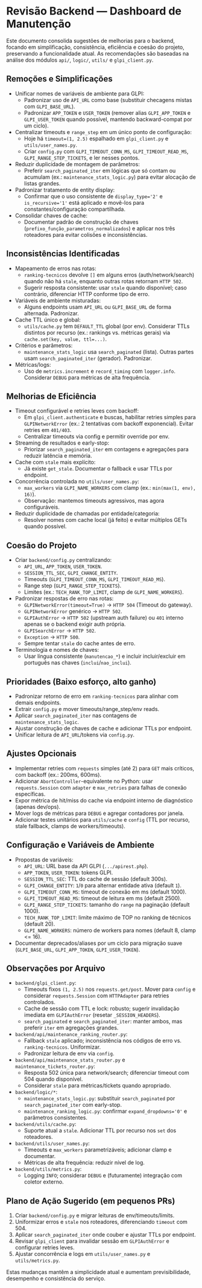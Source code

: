 # Revisão Backend — Dashboard de Manutenção

Este documento consolida sugestões de melhorias para o backend, focando em simplificação, consistência, eficiência e coesão do projeto, preservando a funcionalidade atual. As recomendações são baseadas na análise dos módulos `api/`, `logic/`, `utils/` e `glpi_client.py`.

## Remoções e Simplificações
- Unificar nomes de variáveis de ambiente para GLPI:
  - Padronizar uso de `API_URL` como base (substituir checagens mistas com `GLPI_BASE_URL`).
  - Padronizar `APP_TOKEN` e `USER_TOKEN` (remover alias `GLPI_APP_TOKEN` e `GLPI_USER_TOKEN` quando possível, mantendo backward-compat por um ciclo).
- Centralizar timeouts e `range_step` em um único ponto de configuração:
  - Hoje há `timeout=(1, 2.5)` espalhado em `glpi_client.py` e `utils/user_names.py`.
  - Criar `config.py` com `GLPI_TIMEOUT_CONN_MS`, `GLPI_TIMEOUT_READ_MS`, `GLPI_RANGE_STEP_TICKETS`, e ler nesses pontos.
- Reduzir duplicidade de montagem de parâmetros:
  - Preferir `search_paginated_iter` em lógicas que só contam ou acumulam (ex.: `maintenance_stats_logic.py`) para evitar alocação de listas grandes.
- Padronizar tratamento de entity display:
  - Confirmar que o uso consistente de `display_type='2'` e `is_recursive='1'` está aplicado e movê-los para constantes/configuração compartilhada.
- Consolidar chaves de cache:
  - Documentar padrão de construção de chaves (`prefixo_função_parametros_normalizados`) e aplicar nos três roteadores para evitar colisões e inconsistências.

## Inconsistências Identificadas
- Mapeamento de erros nas rotas:
  - `ranking-tecnicos` devolve `[]` em alguns erros (auth/network/search) quando não há `stale`, enquanto outras rotas retornam `HTTP 502`.
  - Sugerir resposta consistente: usar `stale` quando disponível; caso contrário, diferenciar HTTP conforme tipo de erro.
- Variáveis de ambiente misturadas:
  - Alguns endpoints usam `API_URL` ou `GLPI_BASE_URL` de forma alternada. Padronizar.
- Cache TTL único e global:
  - `utils/cache.py` tem `DEFAULT_TTL` global (por env). Considerar TTLs distintos por recurso (ex.: rankings vs. métricas gerais) via `cache.set(key, value, ttl=...)`.
- Critérios e parâmetros:
  - `maintenance_stats_logic` usa `search_paginated` (lista). Outras partes usam `search_paginated_iter` (gerador). Padronizar.
- Métricas/logs:
  - Uso de `metrics.increment` e `record_timing` com `logger.info`. Considerar `DEBUG` para métricas de alta frequência.

## Melhorias de Eficiência
- Timeout configurável e retries leves com backoff:
  - Em `glpi_client.authenticate` e buscas, habilitar retries simples para `GLPINetworkError` (ex.: 2 tentativas com backoff exponencial). Evitar retries em `401/403`.
  - Centralizar timeouts via config e permitir override por env.
- Streaming de resultados e early-stop:
  - Priorizar `search_paginated_iter` em contagens e agregações para reduzir latência e memória.
- Cache com `stale` mais explícito:
  - Já existe `get_stale`. Documentar o fallback e usar TTLs por endpoint.
- Concorrência controlada no `utils/user_names.py`:
  - `max_workers` via `GLPI_NAME_WORKERS` com clamp (ex.: `min(max(1, env), 16)`).
  - Observação: mantemos timeouts agressivos, mas agora configuráveis.
- Reduzir duplicidade de chamadas por entidade/categoria:
  - Resolver nomes com cache local (já feito) e evitar múltiplos GETs quando possível.

## Coesão do Projeto
- Criar `backend/config.py` centralizando:
  - `API_URL`, `APP_TOKEN`, `USER_TOKEN`.
  - `SESSION_TTL_SEC`, `GLPI_CHANGE_ENTITY`.
  - Timeouts (`GLPI_TIMEOUT_CONN_MS`, `GLPI_TIMEOUT_READ_MS`).
  - Range step (`GLPI_RANGE_STEP_TICKETS`).
  - Limites (ex.: `TECH_RANK_TOP_LIMIT`, clamp de `GLPI_NAME_WORKERS`).
- Padronizar respostas de erro nas rotas:
  - `GLPINetworkError(timeout=True)` -> `HTTP 504` (Timeout do gateway).
  - `GLPINetworkError` genérico -> `HTTP 502`.
  - `GLPIAuthError` -> `HTTP 502` (upstream auth failure) ou `401` interno apenas se o backend exigir auth própria.
  - `GLPISearchError` -> `HTTP 502`.
  - `Exception` -> `HTTP 500`.
  - Sempre tentar `stale` do cache antes de erro.
- Terminologia e nomes de chaves:
  - Usar língua consistente (`manutencao_*`) e incluir incluir/excluir em português nas chaves (`inclui`/`nao_inclui`).

## Prioridades (Baixo esforço, alto ganho)
- Padronizar retorno de erro em `ranking-tecnicos` para alinhar com demais endpoints.
- Extrair `config.py` e mover timeouts/range_step/env reads.
- Aplicar `search_paginated_iter` nas contagens de `maintenance_stats_logic`.
- Ajustar construção de chaves de cache e adicionar TTLs por endpoint.
- Unificar leitura de `API_URL`/tokens via `config.py`.

## Ajustes Opcionais
- Implementar retries com `requests` simples (até 2) para `GET` mais críticos, com backoff (ex.: 200ms, 600ms).
- Adicionar `AbortController`-equivalente no Python: usar `requests.Session` com `adapter` e `max_retries` para falhas de conexão específicas.
- Expor métrica de hit/miss do cache via endpoint interno de diagnóstico (apenas dev/ops).
- Mover logs de métricas para `DEBUG` e agregar contadores por janela.
- Adicionar testes unitários para `utils/cache` e `config` (TTL por recurso, stale fallback, clamps de workers/timeouts).

## Configuração e Variáveis de Ambiente
- Propostas de variáveis:
  - `API_URL`: URL base da API GLPI (`.../apirest.php`).
  - `APP_TOKEN`, `USER_TOKEN`: tokens GLPI.
  - `SESSION_TTL_SEC`: TTL do cache de sessão (default 300s).
  - `GLPI_CHANGE_ENTITY`: `1`/`0` para alternar entidade ativa (default `1`).
  - `GLPI_TIMEOUT_CONN_MS`: timeout de conexão em ms (default 1000).
  - `GLPI_TIMEOUT_READ_MS`: timeout de leitura em ms (default 2500).
  - `GLPI_RANGE_STEP_TICKETS`: tamanho do `range` na paginação (default 1000).
  - `TECH_RANK_TOP_LIMIT`: limite máximo de TOP no ranking de técnicos (default 20).
  - `GLPI_NAME_WORKERS`: número de workers para nomes (default 8, clamp <= 16).
- Documentar deprecados/aliases por um ciclo para migração suave (`GLPI_BASE_URL`, `GLPI_APP_TOKEN`, `GLPI_USER_TOKEN`).

## Observações por Arquivo
- `backend/glpi_client.py`:
  - Timeouts fixos `(1, 2.5)` nos `requests.get/post`. Mover para `config` e considerar `requests.Session` com `HTTPAdapter` para retries controlados.
  - Cache de sessão com TTL e lock: robusto; sugerir invalidação imediata em `GLPIAuthError` (resetar `_SESSION_HEADERS`).
  - `search_paginated` e `search_paginated_iter`: manter ambos, mas preferir `iter` em agregações grandes.
- `backend/api/maintenance_ranking_router.py`:
  - Fallback `stale` aplicado; inconsistência nos códigos de erro vs. `ranking-tecnicos`. Uniformizar.
  - Padronizar leitura de env via `config`.
- `backend/api/maintenance_stats_router.py` e `maintenance_tickets_router.py`:
  - Resposta 502 única para network/search; diferenciar timeout com 504 quando disponível.
  - Considerar `stale` para métricas/tickets quando apropriado.
- `backend/logic/*`:
  - `maintenance_stats_logic.py`: substituir `search_paginated` por `search_paginated_iter` com early-stop.
  - `maintenance_ranking_logic.py`: confirmar `expand_dropdowns='0'` e parâmetros consistentes.
- `backend/utils/cache.py`:
  - Suporte atual a `stale`. Adicionar TTL por recurso nos `set` dos roteadores.
- `backend/utils/user_names.py`:
  - Timeouts e `max_workers` parametrizáveis; adicionar clamp e documentar.
  - Métricas de alta frequência: reduzir nível de log.
- `backend/utils/metrics.py`:
  - Logging `INFO`; considerar `DEBUG` e (futuramente) integração com coletor externo.

## Plano de Ação Sugerido (em pequenos PRs)
1) Criar `backend/config.py` e migrar leituras de env/timeouts/limits.
2) Uniformizar erros e `stale` nos roteadores, diferenciando `timeout` com 504.
3) Aplicar `search_paginated_iter` onde couber e ajustar TTLs por endpoint.
4) Revisar `glpi_client` para invalidar sessão em `GLPIAuthError` e configurar retries leves.
5) Ajustar concorrência e logs em `utils/user_names.py` e `utils/metrics.py`.

Estas mudanças mantêm a simplicidade atual e aumentam previsibilidade, desempenho e consistência do serviço.